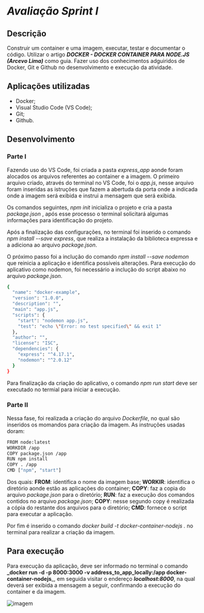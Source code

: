 # _Avaliação Sprint I_

## Descrição
Construir um container e uma imagem, executar, testar e documentar o código.
Utilizar o artigo **_DOCKER - DOCKER CONTAINER PARA NODE.JS (Arcevo Lima)_** como guia. 
Fazer uso dos conhecimentos adguiridos de Docker, Git e Github no desenvolvimento e execução da atividade.

## Aplicações utilizadas
- Docker;
- Visual Studio Code (VS Code);
- Git;
- Github.

## Desenvolvimento

### Parte I
Fazendo uso do VS Code, foi criada a pasta _express_app_ aonde foram alocados os arquivos referentes ao container e a imagem.
O primeiro arquivo criado, através do terminal no VS Code, foi o _app.js_, nesse arquivo foram inseridas as istruções que fazem a abertuda da porta onde a 
indicada onde a imagem será exibida e instrui a mensagem que será exibida.

Os comandos seguintes, _npm init_ inicializa o projeto e cria a pasta _package.json_ , após esse processo o terminal solicitará algumas informações para identificação do projeto. 

Após a finalização das configurações, no terminal foi inserido o comando _npm install --save express_, que realiza a instalação da biblioteca expressa e a adiciona ao arquivo _package.json_.

O próximo passo foi a inclução do comando _npm install --save nodemon_ que reinicia a aplicação e identifica possíveis alterações. Para execução do aplicativo como nodemon, foi necessário a inclução do script abaixo no arquivo _package.json_.

```sh
{
  "name": "docker-example",
  "version": "1.0.0",
  "description": "",
  "main": "app.js",
  "scripts": {
    "start": "nodemon app.js",
    "test": "echo \"Error: no test specified\" && exit 1"
  },
  "author": "",
  "license": "ISC",
  "dependencies": {
    "express": "^4.17.1",
    "nodemon": "^2.0.12"
  }
}
```
Para finalização da criação do aplicativo, o comando _npm run start_ deve ser executado no termial para iniciar a execução.

### Parte II
Nessa fase, foi realizada a criação do arquivo _Dockerfile_, no qual são inseridos os momandos para criação da imagem. 
As instruções usadas doram:

```sh
FROM node:latest
WORKDIR /app
COPY package.json /app
RUN npm install
COPY . /app
CMD ["npm", "start"]
```

Dos quais:
**FROM**: identifica o nome da imagem base;
**WORKIR**: identifica o diretório aonde estão as aplicações do container;
**COPY**: faz a copia do arquivo _package.json_ para o diretório;
**RUN**: faz a execução dos comandos contidos no arquivo _package.json_;
**COPY**: nesse segundo copy é realizada a cópia do restante dos arquivos para o diretório;
**CMD**: fornece o script para executar a aplicação.

Por fim é inserido o comando _docker build -t docker-container-nodejs ._ no terminal para realizar a criação da imagem.

## Para execução

Para execução da aplicação, deve ser informado no terminal 
o comando **_docker run -d -p 8000:3000 -v address_to_app_locally:/app docker-container-nodejs**_,
em seguida visitar o endereço **_localhost:8000_**, na qual deverá ser exibida a mensagem a seguir, confirmando a execução do container e da imagem.

![imagem](https://user-images.githubusercontent.com/103959633/205468799-f32bf41a-9c29-4ea5-aad1-e39c41c8668d.jpg)
